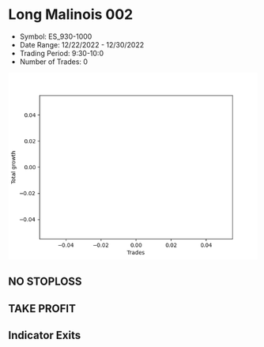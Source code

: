 # Long Malinois 002 
- Symbol: ES_930-1000
- Date Range: 12/22/2022 - 12/30/2022
- Trading Period: 9:30-10:0
- Number of Trades: 0

![Plot](LongMalinois002ES_930-1000.png)
## NO STOPLOSS














## TAKE PROFIT











## Indicator Exits

